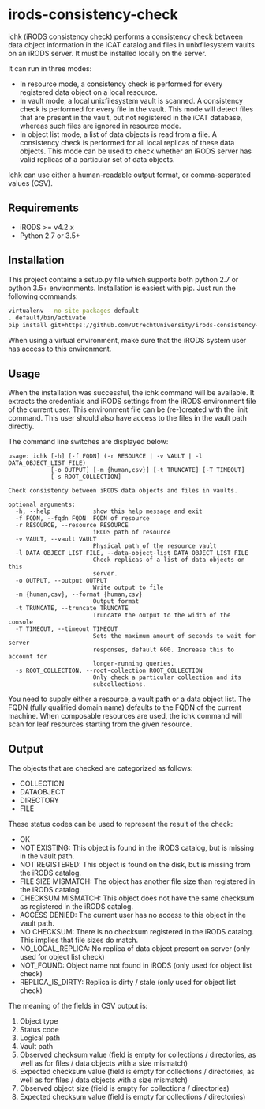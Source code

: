 # irods-consistency-check
ichk (iRODS consistency check) performs a consistency check between data object information in
the iCAT catalog and files in unixfilesystem vaults on an iRODS server. It must be installed locally on the
server.

It can run in three modes:
- In resource mode, a consistency check is performed for every registered data object on a local resource.
- In vault mode, a local unixfilesystem vault is scanned. A consistency check is performed for every file in the vault.
  This mode will detect files that are present in the vault, but not registered in the iCAT database, whereas such files
  are ignored in resource mode.
- In object list mode, a list of data objects is read from a file. A consistency check is performed for all local
  replicas of these data objects. This mode can be used to check whether an iRODS server has valid replicas
  of a particular set of data objects.

Ichk can use either a human-readable output format, or comma-separated values (CSV).

## Requirements
- iRODS >= v4.2.x
- Python 2.7 or 3.5+

## Installation
This project contains a setup.py file which supports both python 2.7 or python 3.5+ environments.
Installation is easiest with pip. Just run the following commands:

```bash
virtualenv --no-site-packages default
. default/bin/activate
pip install git+https://github.com/UtrechtUniversity/irods-consistency-check.git
```

When using a virtual environment, make sure that the iRODS system user has access to this environment.

## Usage
When the installation was successful, the ichk command will be available.
It extracts the credentials and iRODS settings from the iRODS environment file of the current user.
This environment file can be (re-)created with the iinit command.
This user should also have access to the files in the vault path directly.

The command line switches are displayed below:
```
usage: ichk [-h] [-f FQDN] (-r RESOURCE | -v VAULT | -l DATA_OBJECT_LIST_FILE)
            [-o OUTPUT] [-m {human,csv}] [-t TRUNCATE] [-T TIMEOUT]
            [-s ROOT_COLLECTION]

Check consistency between iRODS data objects and files in vaults.

optional arguments:
  -h, --help            show this help message and exit
  -f FQDN, --fqdn FQDN  FQDN of resource
  -r RESOURCE, --resource RESOURCE
                        iRODS path of resource
  -v VAULT, --vault VAULT
                        Physical path of the resource vault
  -l DATA_OBJECT_LIST_FILE, --data-object-list DATA_OBJECT_LIST_FILE
                        Check replicas of a list of data objects on this
                        server.
  -o OUTPUT, --output OUTPUT
                        Write output to file
  -m {human,csv}, --format {human,csv}
                        Output format
  -t TRUNCATE, --truncate TRUNCATE
                        Truncate the output to the width of the console
  -T TIMEOUT, --timeout TIMEOUT
                        Sets the maximum amount of seconds to wait for server
                        responses, default 600. Increase this to account for
                        longer-running queries.
  -s ROOT_COLLECTION, --root-collection ROOT_COLLECTION
                        Only check a particular collection and its
                        subcollections.

```

You need to supply either a resource, a vault path or a data object list.
The FQDN (fully qualified domain name) defaults to the FQDN of the current machine.
When composable resources are used, the ichk command will scan for leaf resources starting from the given resource.

## Output

The objects that are checked are categorized as follows:
* COLLECTION
* DATAOBJECT
* DIRECTORY
* FILE

These status codes can be used to represent the result of the check:
* OK
* NOT EXISTING:  This object is found in the iRODS catalog, but is missing in the vault path.
* NOT REGISTERED:  This object is found on the disk, but is missing from the iRODS catalog.
* FILE SIZE MISMATCH:  The object has another file size than registered in the iRODS catalog.
* CHECKSUM MISMATCH:  This object does not have the same checksum as registered in the iRODS catalog.
* ACCESS DENIED:  The current user has no access to this object in the vault path.
* NO CHECKSUM:  There is no checksum registered in the iRODS catalog. This implies that file sizes do match.
* NO_LOCAL_REPLICA: No replica of data object present on server (only used for object list check)
* NOT_FOUND: Object name not found in iRODS (only used for object list check)
* REPLICA_IS_DIRTY: Replica is dirty / stale (only used for object list check)


The meaning of the fields in CSV output is:
1. Object type
2. Status code
3. Logical path
4. Vault path
5. Observed checksum value (field is empty for collections / directories, as well as for files / data objects with a size mismatch)
6. Expected checksum value (field is empty for collections / directories, as well as for files / data objects with a size mismatch)
7. Observed object size (field is empty for collections / directories)
8. Expected checksum value (field is empty for collections / directories)
